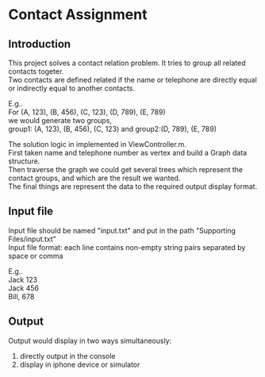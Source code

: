 # Contact Assignment
## Introduction
This project solves a contact relation problem. It tries to group all related contacts togeter.<br/>
Two contacts are defined related if the name or telephone are directly equal or indirectly equal to another contacts.

E.g.. <br/>
For (A, 123), (B, 456), (C, 123), (D, 789), (E, 789) <br/>
we would generate two groups,<br/>
group1: (A, 123), (B, 456), (C, 123) and group2:(D, 789), (E, 789)

The solution logic in implemented in ViewController.m.<br/>
First taken name and telephone number as vertex and build a Graph data structure.<br/>
Then traverse the graph we could get several trees which represent the contact groups, and which are the result we wanted.<br>
The final things are represent the data to the required output display format.

## Input file
Input file should be named "input.txt" and put in the path "Supporting Files/input.txt"<br/>
Input file format: each line contains non-empty string pairs separated by space or comma

E.g..<br/>
Jack 123<br/>
Jack 456<br/>
Bill, 678<br/>

## Output
Output would display in two ways simultaneously:<br/>
1) directly output in the console<br/>
2) display in iphone device or simulator<br/>
